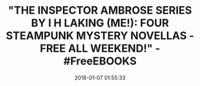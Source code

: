 ---
title: >-
  "THE INSPECTOR AMBROSE SERIES BY I H LAKING (ME!): FOUR STEAMPUNK MYSTERY
  NOVELLAS - FREE ALL WEEKEND!" - #FreeEBOOKS
name: Inspector Ambrose Mysteries (4 Book Series)
date: '2018-01-07 01:55:33'
buy_now: >-
  https://www.amazon.com/Inspector-Ambrose-Mysteries-4-Book/dp/B06XDD5MVV?SubscriptionId=AKIAIA5RBQIWQVTCUEUQ&tag=coldcutdeals-20&linkCode=xm2&camp=2025&creative=165953&creativeASIN=B06XDD5MVV
description_markdown: |-
  Inspector Ambrose Mysteries (4 Book Series)

   
tweet_id_str: '949821775847854080'
price: ''
you_save: ''
asin: B06XDD5MVV
image: 'https://images-na.ssl-images-amazon.com/images/I/61l8C9jEBvL.jpg'

---
